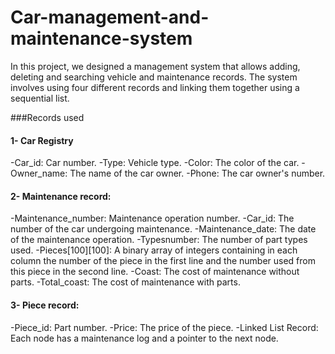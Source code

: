 # Car-management-and-maintenance-system
In this project, we designed a management system that allows adding, deleting and searching vehicle and maintenance records. The system involves using four different records and linking them together using a sequential list.

###Records used

#### 1- Car Registry
-Car_id: Car number.
-Type: Vehicle type.
-Color: The color of the car.
-Owner_name: The name of the car owner.
-Phone: The car owner's number.

#### 2- Maintenance record:
-Maintenance_number: Maintenance operation number.
-Car_id: The number of the car undergoing maintenance.
-Maintenance_date: The date of the maintenance operation.
-Typesnumber: The number of part types used.
-Pieces[100][100]: A binary array of integers containing in each column the number of the piece in the first line and the number used from this piece in the second line.
-Coast: The cost of maintenance without parts.
-Total_coast: The cost of maintenance with parts.

#### 3- Piece record:
-Piece_id: Part number.
-Price: The price of the piece.
-Linked List Record: Each node has a maintenance log and a pointer to the next node.
